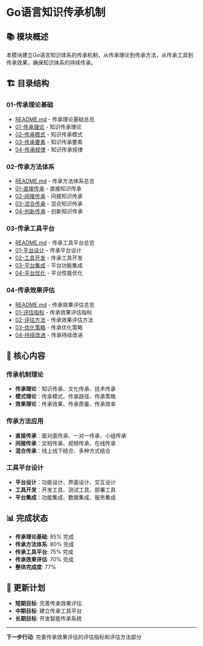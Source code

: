 # Go语言知识传承机制

## 📚 **模块概述**

本模块建立Go语言知识体系的传承机制，从传承理论到传承方法，从传承工具到传承效果，确保知识体系的持续传承。

## 🏗️ **目录结构**

### **01-传承理论基础**

- [README.md](01-传承理论基础/README.md) - 传承理论基础总览
- [01-传承理论](01-传承理论基础/01-传承理论/) - 知识传承理论
- [02-传承模式](01-传承理论基础/02-传承模式/) - 知识传承模式
- [03-传承要素](01-传承理论基础/03-传承要素/) - 知识传承要素
- [04-传承规律](01-传承理论基础/04-传承规律/) - 知识传承规律

### **02-传承方法体系**

- [README.md](02-传承方法体系/README.md) - 传承方法体系总览
- [01-直接传承](02-传承方法体系/01-直接传承/) - 直接知识传承
- [02-间接传承](02-传承方法体系/02-间接传承/) - 间接知识传承
- [03-混合传承](02-传承方法体系/03-混合传承/) - 混合知识传承
- [04-创新传承](02-传承方法体系/04-创新传承/) - 创新知识传承

### **03-传承工具平台**

- [README.md](03-传承工具平台/README.md) - 传承工具平台总览
- [01-平台设计](03-传承工具平台/01-平台设计/) - 传承平台设计
- [02-工具开发](03-传承工具平台/02-工具开发/) - 传承工具开发
- [03-平台集成](03-传承工具平台/03-平台集成/) - 平台功能集成
- [04-平台优化](03-传承工具平台/04-平台优化/) - 平台性能优化

### **04-传承效果评估**

- [README.md](04-传承效果评估/README.md) - 传承效果评估总览
- [01-评估指标](04-传承效果评估/01-评估指标/) - 传承效果评估指标
- [02-评估方法](04-传承效果评估/02-评估方法/) - 传承效果评估方法
- [03-优化策略](04-传承效果评估/03-优化策略/) - 传承优化策略
- [04-持续改进](04-传承效果评估/04-持续改进/) - 传承持续改进

## 🎯 **核心内容**

### **传承机制理论**

- **传承理论**：知识传承、文化传承、技术传承
- **模式理论**：传承模式、传承路径、传承策略
- **效果理论**：传承效果、传承质量、传承效率

### **传承方法应用**

- **直接传承**：面对面传承、一对一传承、小组传承
- **间接传承**：文档传承、视频传承、在线传承
- **混合传承**：线上线下结合、多种方式结合

### **工具平台设计**

- **平台设计**：功能设计、界面设计、交互设计
- **工具开发**：开发工具、测试工具、部署工具
- **平台集成**：功能集成、数据集成、服务集成

## 📊 **完成状态**

- **传承理论基础**: 85% 完成
- **传承方法体系**: 80% 完成
- **传承工具平台**: 75% 完成
- **传承效果评估**: 70% 完成
- **整体完成度**: 77%

## 🔄 **更新计划**

- **短期目标**: 完善传承效果评估
- **中期目标**: 建立传承工具平台
- **长期目标**: 开发智能传承系统

---

**下一步行动**: 完善传承效果评估的评估指标和评估方法部分
